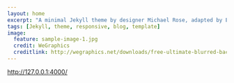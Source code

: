 ```yaml
---
layout: home
excerpt: "A minimal Jekyll theme by designer Michael Rose, adapted by Elizabeth Hau."
tags: [Jekyll, theme, responsive, blog, template]
image:
  feature: sample-image-1.jpg
  credit: WeGraphics
  creditlink: http://wegraphics.net/downloads/free-ultimate-blurred-background-pack/
---
```


http://127.0.0.1:4000/